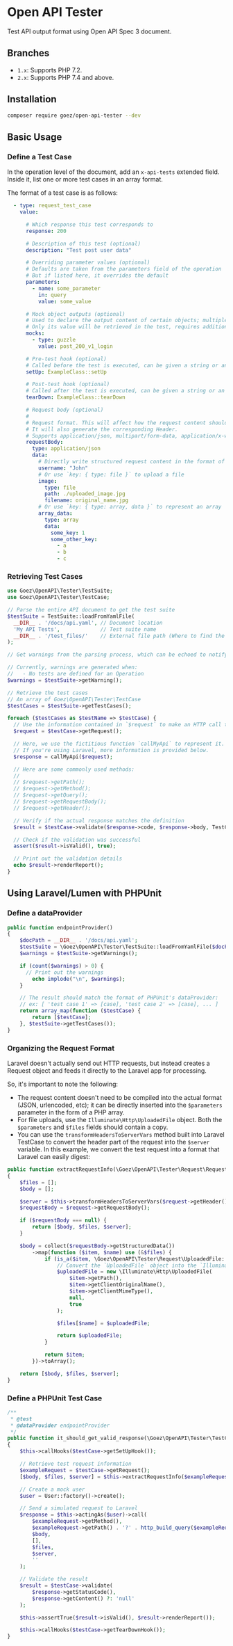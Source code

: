 # Open API Tester

Test API output format using Open API Spec 3 document.

## Branches

- `1.x`: Supports PHP 7.2.
- `2.x`: Supports PHP 7.4 and above.

## Installation

```sh
composer require goez/open-api-tester --dev
```

## Basic Usage

### Define a Test Case

In the operation level of the document, add an `x-api-tests` extended field. Inside it, list one or more test cases in an array format.

The format of a test case is as follows:

```yaml
  - type: request_test_case
    value:

      # Which response this test corresponds to
      response: 200

      # Description of this test (optional)
      description: "Test post user data"

      # Overriding parameter values (optional)
      # Defaults are taken from the parameters field of the operation
      # But if listed here, it overrides the default
      parameters:
        - name: some_parameter
          in: query
          value: some_value

      # Mock object outputs (optional)
      # Used to declare the output content of certain objects; multiple can be declared
      # Only its value will be retrieved in the test, requires additional handling through code
      mocks:
        - type: guzzle
          value: post_200_v1_login

      # Pre-test hook (optional)
      # Called before the test is executed, can be given a string or an array of PHP callable definitions
      setUp: ExampleClass::setUp

      # Post-test hook (optional)
      # Called after the test is executed, can be given a string or an array of PHP callable definitions
      tearDown: ExampleClass::tearDown

      # Request body (optional)
      #
      # Request format. This will affect how the request content should be encoded before sending.
      # It will also generate the corresponding Header.
      # Supports application/json, multipart/form-data, application/x-www-form-urlencoded
      requestBody:
        type: application/json
        data:
          # Directly write structured request content in the format of `key: string`.
          username: "John"
          # Or use `key: { type: file }` to upload a file
          image:
            type: file
            path: ./uploaded_image.jpg
            filename: original_name.jpg
          # Or use `key: { type: array, data }` to represent an array
          array_data:
            type: array
            data:
              some_key: 1
              some_other_key:
                - a
                - b
                - c
```

### Retrieving Test Cases

```php
use Goez\OpenAPI\Tester\TestSuite;
use Goez\OpenAPI\Tester\TestCase;

// Parse the entire API document to get the test suite
$testSuite = TestSuite::loadFromYamlFile(
  __DIR__ . '/docs/api.yaml', // Document location
  'My API Tests',             // Test suite name
  __DIR__ . '/test_files/'    // External file path (Where to find the test files for testing uploads)
);

// Get warnings from the parsing process, which can be echoed to notify developers.

// Currently, warnings are generated when:
//   - No tests are defined for an Operation
$warnings = $testSuite->getWarning();

// Retrieve the test cases
// An array of Goez\OpenAPI\Tester\TestCase
$testCases = $testSuite->getTestCases();

foreach ($testCases as $testName => $testCase) {
  // Use the information contained in `$request` to make an HTTP call to your API or mock the Controller directly.
  $request = $testCase->getRequest();

  // Here, we use the fictitious function `callMyApi` to represent it. You'll need to implement it yourself.
  // If you're using Laravel, more information is provided below.
  $response = callMyApi($request);

  // Here are some commonly used methods:
  //
  // $request->getPath();
  // $request->getMethod();
  // $request->getQuery();
  // $request->getRequestBody();
  // $request->getHeader();

  // Verify if the actual response matches the definition
  $result = $testCase->validate($response->code, $response->body, TestCase::FORMAT_JSON);

  // Check if the validation was successful
  assert($result->isValid(), true);

  // Print out the validation details
  echo $result->renderReport();
}
```

## Using Laravel/Lumen with PHPUnit

### Define a dataProvider

```php
public function endpointProvider()
{
    $docPath = __DIR__ . '/docs/api.yaml';
    $testSuite = \Goez\OpenAPI\Tester\TestSuite::loadFromYamlFile($docPath, 'API Schema Test', __DIR__ . '/test_files/');
    $warnings = $testSuite->getWarnings();

    if (count($warnings) > 0) {
      // Print out the warnings
        echo implode("\n", $warnings);
    }

    // The result should match the format of PHPUnit's dataProvider:
    // ex: [ 'test case 1' => [case], 'test case 2' => [case], ... ]
    return array_map(function ($testCase) {
        return [$testCase];
    }, $testSuite->getTestCases());
}
```

### Organizing the Request Format

Laravel doesn't actually send out HTTP requests, but instead creates a Request object and feeds it directly to the Laravel app for processing.

So, it's important to note the following:

- The request content doesn't need to be compiled into the actual format (JSON, urlencoded, etc); it can be directly inserted into the `$parameters` parameter in the form of a PHP array.
- For file uploads, use the `Illuminate\Http\UploadedFile` object. Both the `$parameters` and `$files` fields should contain a copy.
- You can use the `transformHeadersToServerVars` method built into Laravel TestCase to convert the header part of the request into the `$server` variable.
In this example, we convert the test request into a format that Laravel can easily digest:

```php
public function extractRequestInfo(\Goez\OpenAPI\Tester\Request\Request $request): array
{
    $files = [];
    $body = [];

    $server = $this->transformHeadersToServerVars($request->getHeader());
    $requestBody = $request->getRequestBody();

    if ($requestBody === null) {
        return [$body, $files, $server];
    }

    $body = collect($requestBody->getStructuredData())
        ->map(function ($item, $name) use (&$files) {
            if (is_a($item, \Goez\OpenAPI\Tester\Request\UploadedFile::class)) {
                // Convert the `UploadedFile` object into the `Illuminate\Http\UploadedFile`
                $uploadedFile = new \Illuminate\Http\UploadedFile(
                    $item->getPath(),
                    $item->getClientOriginalName(),
                    $item->getClientMimeType(),
                    null,
                    true
                );

                $files[$name] = $uploadedFile;

                return $uploadedFile;
            }

            return $item;
        })->toArray();

    return [$body, $files, $server];
}
```

### Define a PHPUnit Test Case

```php
/**
 * @test
 * @dataProvider endpointProvider
 */
public function it_should_get_valid_response(\Goez\OpenAPI\Tester\TestCase $testCase)
{
    $this->callHooks($testCase->getSetUpHook());

    // Retrieve test request information
    $exampleRequest = $testCase->getRequest();
    [$body, $files, $server] = $this->extractRequestInfo($exampleRequest);

    // Create a mock user
    $user = User::factory()->create();

    // Send a simulated request to Laravel
    $response = $this->actingAs($user)->call(
        $exampleRequest->getMethod(),
        $exampleRequest->getPath() . '?' . http_build_query($exampleRequest->getQuery()),
        $body,
        [],
        $files,
        $server,
        ''
    );

    // Validate the result
    $result = $testCase->validate(
        $response->getStatusCode(),
        $response->getContent() ?: 'null'
    );

    $this->assertTrue($result->isValid(), $result->renderReport());

    $this->callHooks($testCase->getTearDownHook());
}
```
